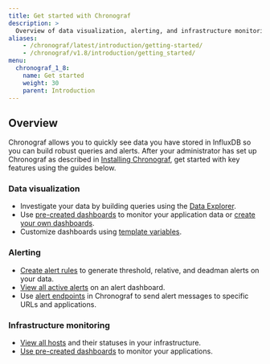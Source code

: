 ```yaml
---
title: Get started with Chronograf
description: >
  Overview of data visualization, alerting, and infrastructure monitoring features available in Chronograf.
aliases:
    - /chronograf/latest/introduction/getting-started/
    - /chronograf/v1.8/introduction/getting_started/
menu:
  chronograf_1_8:
    name: Get started
    weight: 30
    parent: Introduction
---
```


## Overview
Chronograf allows you to quickly see data you have stored in InfluxDB so you can build robust queries and alerts. After your administrator has set up Chronograf as described in [Installing Chronograf](/chronograf/latest/introduction/installation), get started with key features using the guides below.

### Data visualization
* Investigate your data by building queries using the [Data Explorer](/chronograf/latest/guides/querying-data/).
* Use [pre-created dashboards](/chronograf/latest/guides/using-precreated-dashboards/) to monitor your application data or [create your own dashboards](/chronograf/latest/guides/create-a-dashboard/).
* Customize dashboards using [template variables](/chronograf/latest/guides/dashboard-template-variables/).

### Alerting
* [Create alert rules](/chronograf/latest/guides/create-alert-rules/) to generate threshold, relative, and deadman alerts on your data.
* [View all active alerts](/chronograf/latest/guides/create-alert-rules/#step-2-view-the-alerts) on an alert dashboard.
* Use [alert endpoints](/chronograf/latest/guides/configuring-alert-endpoints/) in Chronograf to send alert messages to specific URLs and applications.

### Infrastructure monitoring
* [View all hosts](/chronograf/latest/guides/monitoring-influxenterprise-clusters/#step-4-explore-the-monitoring-data-in-chronograf) and their statuses in your infrastructure.
* [Use pre-created dashboards](/chronograf/latest/guides/using-precreated-dashboards/) to monitor your applications.
